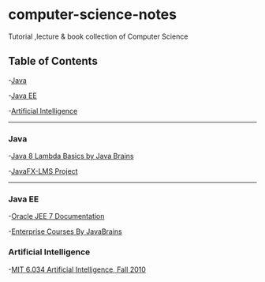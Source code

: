 # computer-science-notes
Tutorial ,lecture &amp; book collection of Computer Science

Table of Contents
---------------------------

-[Java](#java-se)

-[Java EE](#JEE)

-[Artificial Intelligence](#artificial-intelligence)

-------------------------------------------------------------------------------------------------------------------

### Java 
-[Java 8 Lambda Basics by Java Brains](https://www.youtube.com/watch?v=gpIUfj3KaOc&list=PLqq-6Pq4lTTa9YGfyhyW2CqdtW9RtY-I3)

-[JavaFX-LMS Project](https://www.youtube.com/watch?v=9d3X8eBov1M&list=PLhs1urmduZ29jTcE1ca8Z6bZNvH_39ayL)

------------------------------------------------------------------------------------------------------------

### Java EE
-[Oracle JEE 7 Documentation ](https://docs.oracle.com/javaee/7/tutorial/)

-[Enterprise Courses By JavaBrains](https://www.youtube.com/user/koushks/playlists?shelf_id=8&view=50&sort=dd)


### Artificial Intelligence
-[MIT 6.034 Artificial Intelligence, Fall 2010](https://www.youtube.com/playlist?list=PLUl4u3cNGP63gFHB6xb-kVBiQHYe_4hSi)
